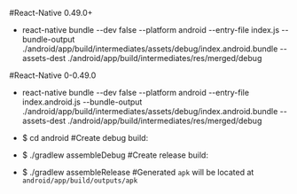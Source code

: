 #React-Native 0.49.0+
- react-native bundle --dev false --platform android --entry-file index.js --bundle-output ./android/app/build/intermediates/assets/debug/index.android.bundle --assets-dest ./android/app/build/intermediates/res/merged/debug

#React-Native 0-0.49.0
- react-native bundle --dev false --platform android --entry-file index.android.js --bundle-output ./android/app/build/intermediates/assets/debug/index.android.bundle --assets-dest ./android/app/build/intermediates/res/merged/debug

- $ cd android
#Create debug build:
- $ ./gradlew assembleDebug
#Create release build:
- $ ./gradlew assembleRelease #Generated `apk` will be located at `android/app/build/outputs/apk`
